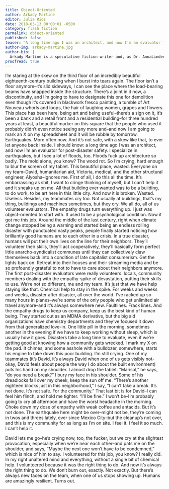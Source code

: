 ```yaml
---
title: Object-Oriented
author: Arkady Martine
editor: Julia Rios
date: 2018-03-13 00:00:01 -0500
category: flash fiction
permalink: object-oriented
published: false
teaser: “A long time ago I was an architect, and now I’m an evaluator for post-disaster safety. I specialize in earthquakes, but I see a lot of floods, too.”
author-img: arkady-martine.jpg
author-bio: |
  Arkady Martine is a speculative fiction writer and, as Dr. AnnaLinden Weller, a historian of the Byzantine Empire and an apprentice city planner. Under both names she writes about border politics, rhetoric, propaganda, and the edges of the world. Arkady grew up in New York City and, after some time in Turkey, Canada, and Sweden, lives in Baltimore with her wife, the author Vivian Shaw. Find her online at [arkadymartine.net](https://www.arkadymartine.net) or on Twitter as [@ArkadyMartine](https://twitter.com/arkadymartine).  
proofread: true
---
```


I’m staring at the skew on the third floor of an incredibly beautiful eighteenth-century building when I burst into tears again. The floor isn’t a floor anymore–it’s slid sideways, I can see the place where the load-bearing beams have snapped inside the structure. There’s a joint in it now, a discontinuity, and I’m going to have to designate this one for demolition even though it’s covered in blackwork fresco painting, a tumble of Art Nouveau whorls and loops, the hair of laughing women, grapes and flowers. This place has been here, being art and being useful–there’s a sign on it, it’s been a bank and a retail front and a residential building–for three hundred years at least, a beautiful marker on this square that the people who used it probably didn’t even notice seeing any more and–and now I am going to mark an X on my spreadsheet and it will be rubble by tomorrow. 
Earthquakes. More often now. And it’s not safe, with a skew like that, to ever let anyone back inside. I should know: a long time ago I was an architect, and now I’m an evaluator for post-disaster safety. I specialize in earthquakes, but I see a lot of floods, too. Floods fuck up architecture so badly. The mold alone, you know? The wood rot.
So I’m crying, hard enough to blur the screen of my tablet. This beautiful place, wasted. Everyone on my team–David, humanitarian aid, Victoria, medical, and the other structural engineer, Alyosha–ignores me. First of all, I do this all the time. It’s embarrassing as shit, I want to cringe thinking of myself, but I can’t help it and it sneaks up on me. All that building ever wanted was to be a building, to do work, to be art here in this little city. And now it is broken. Wasted. Useless.
Besides, my teammates cry too. Not usually at buildings, that’s my thing, buildings and machines sometimes, but they cry. We all do, all of us volunteer evaluators. The empathy drugs turn everything up. I just was object-oriented to start with. It used to be a psychological condition. Now it got me this job.
Around the middle of the last century, right when climate change stopped being a warning and started being an endless rolling disaster with punctuated nasty peaks, people finally started noticing how brilliantly good humans are to each other in a crisis. In a true disaster, humans will put their own lives on the line for their neighbors. They’ll volunteer their skills, they’ll act cooperatively, they’ll basically form perfect little anarcho-syndicalist communes until they can collectively claw themselves back into a condition of late capitalist consumerism. Get the lights back on. Retreat into their houses and their streaming media and be so profoundly grateful to not to have to care about their neighbors anymore. The first post-disaster evaluators were really volunteers: locals, community members dealing with the empathy-spike of devastation, putting their skills to use. 
We’re not so different, me and my team. It’s just that we have help staying like that. Chemical help to stay in the spike. For weeks and weeks and weeks, disaster after disaster, all over the world. I’ve racked up so many hours in planes–we’re some of the only people who get unlimited air travel anymore–and it’s always somewhere new. Faultlines. Frack lines. And the empathy drugs to keep us company, keep us the best kind of human being. They started out as an MDMA derivative, but the big aid organizations have chemistry departments and they’ve focused it down from that generalized love-in. One little pill in the morning, sometimes another in the evening if we have to keep working without sleep, which is usually how it goes. Disasters take a long time to evaluate, even if we’re getting good at knowing how a community gets wrecked.
I mark my X on the pad. It chimes, and some asshole with a bulldozer, somewhere, starts his engine to take down this poor building. I’m still crying. One of my teammates (it’s David, it’s always David when one of us gets visibly not-okay, David feels about people the way I do about the built environment) puts his hand on my shoulder. I almost drop the tablet.
“Marisol,” he says, “do you need a break?”
I bury my face in his shoulder. Some of his dreadlocks fall over my cheek, keep the sun off me.
“There’s another eighteen blocks just in this neighborhood,” I say, “I can’t take a break. It’s not done. It’s not safe. For the community.” That last bit is for David–I can feel him flinch, and hold me tighter. “I’ll be fine.”
I won’t be–I’m probably going to cry all afternoon and have the worst headache in the morning. Choke down my dose of empathy with weak coffee and antacids. But it’s not done. The earthquake here might be over–might not be, they’re coming in twos and threes lately, ever since Mexico City–but the cleanup’s not over, and this is my community for as long as I’m on site. I feel it. I feel it so much. I can’t help it.David lets me go–he’s crying now, too, the fucker, but we cry at the slightest provocation, especially when we’re near each other–and pats me on the shoulder, and says, “Maybe the next one won’t have to be condemned,” which is nice of him to say.
I volunteered for this job, you know? I really did. In my right unaltered mind and everything, without a single bit of chemical help. I volunteered because it was the right thing to do. And now it’s always the right thing to do. We don’t burn out, exactly. Not exactly.
But there’s always new faces on the team, when one of us stops showing up. Humans are amazingly resilient. Turns out.
